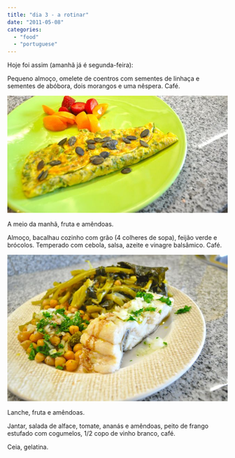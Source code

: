 ```yaml
---
title: "dia 3 - a rotinar"
date: "2011-05-08"
categories: 
  - "food"
  - "portuguese"
---
```


Hoje foi assim (amanhã já é segunda-feira):  
  
Pequeno almoço, omelete de coentros com sementes de linhaça e sementes de abóbora, dois morangos e uma nêspera. Café.  
  

[![](images/Querida+Di+-+472.jpg)](http://1.bp.blogspot.com/-AT2HMLapDHM/TccLblXj04I/AAAAAAAAEEI/HS-Z0AE5VmM/s1600/Querida+Di+-+472.jpg)

  

  

A meio da manhã, fruta e amêndoas. 

  

Almoço, bacalhau cozinho com grão (4 colheres de sopa), feijão verde e brócolos. Temperado com cebola, salsa, azeite e vinagre balsâmico. Café.

  

[![](images/Querida+Di+-+479.jpg)](http://3.bp.blogspot.com/-2vrhuQIF68M/TccLcPRA0jI/AAAAAAAAEEM/8u1nAz4aGwM/s1600/Querida+Di+-+479.jpg)

  

Lanche, fruta e amêndoas.  
  
Jantar, salada de alface, tomate, ananás e amêndoas, peito de frango estufado com cogumelos, 1/2 copo de vinho branco, café.  
  
Ceia, gelatina.
